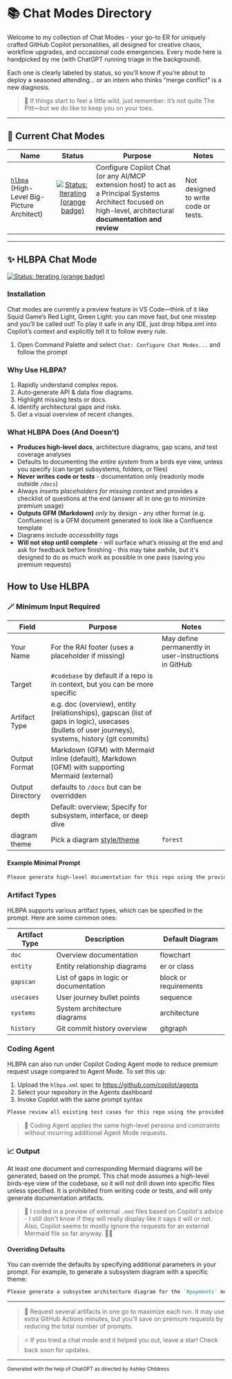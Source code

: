 # 📚 Chat Modes Directory

Welcome to my collection of Chat Modes - your go-to ER for uniquely crafted GitHub Copilot personalities, all designed for creative chaos, workflow upgrades, and occasional code emergencies. Every mode here is handpicked by me (with ChatGPT running triage in the background).

Each one is clearly labeled by status, so you’ll know if you’re about to deploy a seasoned attending... or an intern who thinks “merge conflict” is a new diagnosis.

> 🦄 If things start to feel a little wild, just remember: it’s not quite The Pitt—but we do like to keep you on your toes.

---

## 📄 Current Chat Modes

| Name | Status | Purpose | Notes |
| - | :-: | - | - |
| [`hlbpa`](./hlbpa.chatmode.md) (High-Level Big-Picture Architect) | [![Status: Iterating (orange badge)](https://img.shields.io/badge/status-iterating-FF6600.svg)](#-hlbpa-chat-mode) | Configure Copilot Chat (or any AI/MCP extension host) to act as a Principal Systems Architect focused on high-level, architectural **documentation and review** | Not designed to write code or tests. |

---

## ✨ HLBPA Chat Mode

[![Status: Iterating (orange badge)](https://img.shields.io/badge/status-iterating-FF6600.svg)](#-hlbpa-chat-mode)

### Installation

Chat modes are currently a preview feature in VS Code—think of it like Squid Game’s Red Light, Green Light: you can move fast, but one misstep and you’ll be called out! To play it safe in any IDE, just drop hlbpa.xml into Copilot’s context and explicitly tell it to follow every rule.

1. Open Command Palette and select `Chat: Configure Chat Modes...` and follow the prompt

### Why Use HLBPA?

1. Rapidly understand complex repos.
2. Auto‑generate API & data flow diagrams.
3. Highlight missing tests or docs.
4. Identify architectural gaps and risks.
5. Get a visual overview of recent changes.

### What HLBPA Does (And Doesn’t)

- **Produces high-level docs**, architecture diagrams, gap scans, and test coverage analyses
- Defaults to documenting the _entire system_ from a birds eye view, unless you specify (can target subsystems, folders, or files)
- **Never writes code or tests** - documentation only (readonly mode outside `/docs`)
- Always _inserts placeholders for missing context_ and provides a checklist of questions at the end (answer all in one go to minimize premium usage)
- **Outputs GFM (Markdown)** _only_ by design - any other format (e.g. Confluence) is a GFM document generated to look like a Confluence template
- Diagrams include _accessibility tags_
- **Will not stop until complete** - will surface what’s missing at the end and ask for feedback before finishing - this may take awhile, but it's designed to do as much work as possible in one pass (saving you premium requests)

## How to Use HLBPA

### 🪄 Minimum Input Required

| Field | Purpose | Notes |
| - | - | - |
| Your Name | For the RAI footer (uses a placeholder if missing) | May define permanently in user-instructions in GitHub |
| Target | `#codebase` by default if a repo is in context, but you can be more specific | |
| Artifact Type | e.g. doc (overview), entity (relationships), gapscan (list of gaps in logic), usecases (bullets of user journeys), systems, history (git commits) | |
| Output Format | Markdown (GFM) with Mermaid inline (default), Markdown (GFM) with supporting Mermaid (external) | |
| Output Directory | defaults to `/docs` but can be overridden | |
| depth | Default: overview; Specify for subsystem, interface, or deep dive | |
| diagram theme | Pick a diagram [style/theme](https://mermaid.js.org/config/theming.html#available-themes) | `forest` |

#### Example Minimal Prompt

```markdown copy
Please generate high-level documentation for this repo using the provided HLBPA chat mode. My name is Jane Doe. Artifact: architecture diagram and the test coverage gap report.
```

### Artifact Types

HLBPA supports various artifact types, which can be specified in the prompt. Here are some common ones:

| Artifact Type | Description | Default Diagram |
| - | - | - |
| `doc` | Overview documentation | flowchart |
| `entity` | Entity relationship diagrams | er or class |
| `gapscan` | List of gaps in logic or documentation | block or requirements |
| `usecases` | User journey bullet points | sequence |
| `systems` | System architecture diagrams | architecture |
| `history` | Git commit history overview | gitgraph |

### Coding Agent

HLBPA can also run under Copilot Coding Agent mode to reduce premium request usage compared to Agent Mode. To set this up:

1. Upload the `hlbpa.xml` spec to <https://github.com/copilot/agents>
2. Select your repository in the Agents dashboard
3. Invoke Copilot with the same prompt syntax

```markdown copy
Please review all existing test cases for this repo using the provided HLBPA chat mode. My name is John Doe. Artifact: SWOT-style block diagram and a test coverage gap report.
```

> 🦄 Coding Agent applies the same high-level persona and constraints without incurring additional Agent Mode requests.

### 📈 Output

At least one document and corresponding Mermaid diagrams will be generated, based on the prompt. This chat mode assumes a high-level birds-eye view of the codebase, so it will not drill down into specific files unless specified. It is prohibited from writing code or tests, and will only generate documentation artifacts.

> 🦄 I coded in a preview of external `.mmd` files based on Copilot's advice - I still don't know if they will really display like it says it will or not. Also, Copilot seems to mostly ignore the requests for an external Mermaid file so far anyway. 🤷‍♀️

#### Overriding Defaults

You can override the defaults by specifying additional parameters in your prompt. For example, to generate a subsystem diagram with a specific theme:

```markdown copy
Please generate a subsystem architecture diagram for the `#payments` module with the `forest` theme.
```

---

> 🦄 Request several artifacts in one go to maximize each run. It may use extra GitHub Actions minutes, but you'll save on premium requests by reducing the total number of prompts.

> ⭐️ If you tried a chat mode and it helped you out, leave a star! Check back soon for updates.

---

<small>Generated with the help of ChatGPT as directed by Ashley Childress</small>
